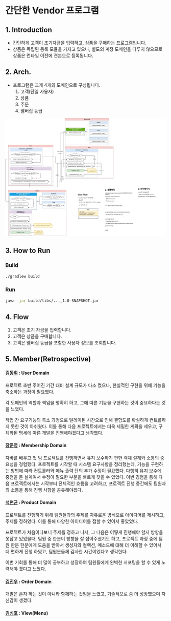 # 간단한 Vendor 프로그램
## 1. Introduction
- 간단하게 고객이 초기자금을 입력하고, 상품을 구매하는 프로그램입니다.
- 상품은 독립된 등록 모듈을 가지고 있으나, 별도의 계정 도메인을 다루지 않으므로 상품은 런타임 이전에 견본으로 등록됩니다.

## 2. Arch.
- 프로그램은 크게 4개의 도메인으로 구성됩니다.
  1. 고객(단일 사용자)
  2. 상품
  3. 주문
  4. 멤버십 등급

![domain arch.](./misc/Domain-Page-2.jpg)

## 3. How to Run
### Build
```bash
./gradlew build
```

### Run
```bash
java -jar build/libs/..._1.0-SNAPSHOT.jar
```

## 4. Flow
1. 고객은 초기 자금을 입력합니다.
2. 고객은 상품을 구매합니다.
3. 고객은 멤버십 등급을 포함한 사용자 정보를 조회합니다.

## 5. Member(Retrospective)
#### [**김동휘**](https://github.com/DokaDev) : User Domain

프로젝트 초반 주어진 기간 대비 설계 규모가 다소 컸으나, 현실적인 구현을 위해 기능을 축소하는 과정이 필요했다.

각 도메인의 역할과 책임을 명확히 하고, 그에 따른 기능을 구현하는 것이 중요하다는 것을 느꼈다.

작업 간 요구기능의 축소 과정으로 딜레이된 시간으로 인해 결합도를 확실하게 컨트롤하지 못한 것이 아쉬웠다. 이를 통해 다음 프로젝트에서는 더욱 세밀한 계획을 세우고, 구체화된 명세에 따른 개발을 진행해야겠다고 생각했다.

#### [**장준영**](https://github.com/finite2030) : Membership Domain

자바를 배우고 첫 팀 프로젝트를 진행하면서 유지 보수하기 편한 객체 설계와 소통의 중요성을 경험했다. 프로젝트를 시작할 때 시스템 요구사항을 정리했는데, 기능을 구현하는 방법에 따라 컨트롤러와 메뉴 출력 단의 추가 수정이 필요했다. 다행히 유지  보수에 중점을 둔 설계여서 수정이 필요한 부분을 빠르게 찾을 수 있었다.
이번 경험을 통해 다음 프로젝트에서는 시작부터 전체적인 흐름을 고려하고, 프로젝트 진행 중간에도 팀원과의 소통을 통해 진행 사항을 공유해야겠다.

#### [**석현균**](https://github.com/gusrbstjr) : Product Domain

프로젝트를 진행하기 위해 팀원들과의 주제를 자유로운 방식으로 아이디어를 제시하고, 주제를 정하였다. 이를 통해 다양한 아이디어를 접할 수 있어서 좋았었다.

프로젝트가 처음이다보니 주제를 정하고 나서, 그 다음은 어떻게 진행해야 할지 방향을 못잡고 있었을때, 팀원 중 한분이 방향을 잘 잡아주셨기도 하고, 프로젝트 과정 중에 팀원 한분 한분에게 도움을 받아서 생성자와 컬랙션, 메소드에 대해 더 이해할 수 있어서 더 편하게 진행 하였고, 팀원분들께 감사한 시간이었다고 생각한다.

이번 기회를 통해 더 많이 공부하고 성장하여 팀원들에게 완벽한 서포팅을 할 수 있게 노력해야 겠다고 느꼈다.

#### [**김진우**](https://github.com/wlsdn) : Order Domain

개발은 혼자 하는 것이 아니라 함께하는 것임을 느꼈고, 기술적으로 좀 더 성장했으며 자신감이 생겼다.

#### [**김성호**](https://github.com/OOOIOOOIO) : View(Menu)
